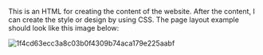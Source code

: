This is an HTML for creating the content of the website. After the content, I can create the style or design by using CSS. The page layout example should look like this image below:


![1f4cd63ecc3a8c03b0f4309b74aca179e225aabf](https://github.com/tuyishimejohnson/alu-web-development/assets/116555479/85058a2b-a589-4714-a7cc-4a660af84e26)
